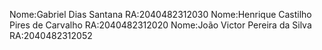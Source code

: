 Nome:Gabriel Dias Santana RA:2040482312030
Nome:Henrique Castilho Pires de Carvalho RA:2040482312020
Nome:João Victor Pereira da Silva RA:2040482312052